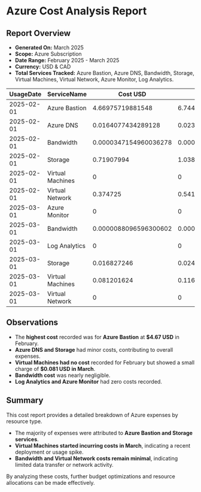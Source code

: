 
# Azure Cost Analysis Report

## Report Overview
- **Generated On:** March 2025
- **Scope:** Azure Subscription
- **Date Range:** February 2025 - March 2025
- **Currency:** USD & CAD
- **Total Services Tracked:** Azure Bastion, Azure DNS, Bandwidth, Storage, Virtual Machines, Virtual Network, Azure Monitor, Log Analytics.

|UsageDate |ServiceName     |Cost USD              |Cost CAD                |Currency|
|----------|----------------|---------------------|---------------------|--------|
|2025-02-01|Azure Bastion   |4.66975719881548     |6.74476381010914     |CAD     |
|2025-02-01|Azure DNS       |0.0164077434289128   |0.0236985242215502   |CAD     |
|2025-02-01|Bandwidth       |0.0000347154960036278|0.0000501413266528398|CAD     |
|2025-02-01|Storage         |0.71907994           |1.038603111339       |CAD     |
|2025-02-01|Virtual Machines|0                    |0                    |CAD     |
|2025-02-01|Virtual Network |0.374725             |0.54123405375        |CAD     |
|2025-03-01|Azure Monitor   |0                    |0                    |CAD     |
|2025-03-01|Bandwidth       |0.0000088096596300602|0.0000126396591542289|CAD     |
|2025-03-01|Log Analytics   |0                    |0                    |CAD     |
|2025-03-01|Storage         |0.016827246          |0.0241428911985      |CAD     |
|2025-03-01|Virtual Machines|0.081201624          |0.116504030034       |CAD     |
|2025-03-01|Virtual Network |0                    |0                    |CAD     |

## Observations
- The **highest cost** recorded was for **Azure Bastion** at **$4.67 USD** in February.
- **Azure DNS and Storage** had minor costs, contributing to overall expenses.
- **Virtual Machines had no cost** recorded for February but showed a small charge of **$0.081 USD in March**.
- **Bandwidth cost** was nearly negligible.
- **Log Analytics and Azure Monitor** had zero costs recorded.

## Summary
This cost report provides a detailed breakdown of Azure expenses by resource type.  
- The majority of expenses were attributed to **Azure Bastion and Storage services**.
- **Virtual Machines started incurring costs in March**, indicating a recent deployment or usage spike.
- **Bandwidth and Virtual Network costs remain minimal**, indicating limited data transfer or network activity.

By analyzing these costs, further budget optimizations and resource allocations can be made effectively.

